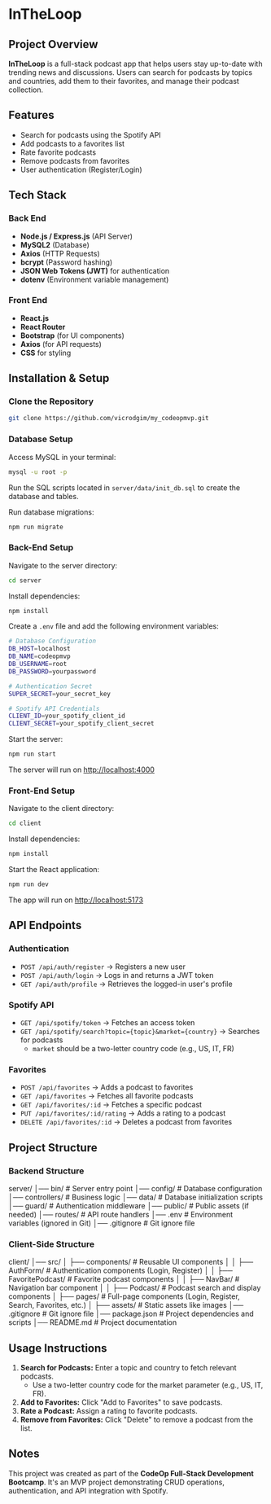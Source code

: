 # InTheLoop

## Project Overview

**InTheLoop** is a full-stack podcast app that helps users stay up-to-date with trending news and discussions. Users can search for podcasts by topics and countries, add them to their favorites, and manage their podcast collection.

## Features

- Search for podcasts using the Spotify API
- Add podcasts to a favorites list
- Rate favorite podcasts
- Remove podcasts from favorites
- User authentication (Register/Login)

## Tech Stack

### Back End

- **Node.js / Express.js** (API Server)
- **MySQL2** (Database)
- **Axios** (HTTP Requests)
- **bcrypt** (Password hashing)
- **JSON Web Tokens (JWT)** for authentication
- **dotenv** (Environment variable management)

### Front End

- **React.js**
- **React Router**
- **Bootstrap** (for UI components)
- **Axios** (for API requests)
- **CSS** for styling

## Installation & Setup

### Clone the Repository

```sh
git clone https://github.com/vicrodgim/my_codeopmvp.git
```

### Database Setup

Access MySQL in your terminal:

```sh
mysql -u root -p
```

Run the SQL scripts located in `server/data/init_db.sql` to create the database and tables.

Run database migrations:

```sh
npm run migrate
```

### Back-End Setup

Navigate to the server directory:

```sh
cd server
```

Install dependencies:

```sh
npm install
```

Create a `.env` file and add the following environment variables:

```sh
# Database Configuration
DB_HOST=localhost
DB_NAME=codeopmvp
DB_USERNAME=root
DB_PASSWORD=yourpassword

# Authentication Secret
SUPER_SECRET=your_secret_key

# Spotify API Credentials
CLIENT_ID=your_spotify_client_id
CLIENT_SECRET=your_spotify_client_secret
```

Start the server:

```sh
npm run start
```

The server will run on [http://localhost:4000](http://localhost:4000)

### Front-End Setup

Navigate to the client directory:

```sh
cd client
```

Install dependencies:

```sh
npm install
```

Start the React application:

```sh
npm run dev
```

The app will run on [http://localhost:5173](http://localhost:5173)

## API Endpoints

### Authentication

- `POST /api/auth/register` → Registers a new user
- `POST /api/auth/login` → Logs in and returns a JWT token
- `GET /api/auth/profile` → Retrieves the logged-in user's profile

### Spotify API

- `GET /api/spotify/token` → Fetches an access token
- `GET /api/spotify/search?topic={topic}&market={country}` → Searches for podcasts
  - `market` should be a two-letter country code (e.g., US, IT, FR)

### Favorites

- `POST /api/favorites` → Adds a podcast to favorites
- `GET /api/favorites` → Fetches all favorite podcasts
- `GET /api/favorites/:id` → Fetches a specific podcast
- `PUT /api/favorites/:id/rating` → Adds a rating to a podcast
- `DELETE /api/favorites/:id` → Deletes a podcast from favorites

## Project Structure

### Backend Structure

server/
│── bin/ # Server entry point
│── config/ # Database configuration
│── controllers/ # Business logic
│── data/ # Database initialization scripts
│── guard/ # Authentication middleware
│── public/ # Public assets (if needed)
│── routes/ # API route handlers
│── .env # Environment variables (ignored in Git)
│── .gitignore # Git ignore file

### Client-Side Structure

client/
│── src/
│ ├── components/ # Reusable UI components
│ │ ├── AuthForm/ # Authentication components (Login, Register)
│ │ ├── FavoritePodcast/ # Favorite podcast components
│ │ ├── NavBar/ # Navigation bar component
│ │ ├── Podcast/ # Podcast search and display components
│ ├── pages/ # Full-page components (Login, Register, Search, Favorites, etc.)
│ ├── assets/ # Static assets like images
│── .gitignore # Git ignore file
│── package.json # Project dependencies and scripts
│── README.md # Project documentation

## Usage Instructions

1. **Search for Podcasts:** Enter a topic and country to fetch relevant podcasts.
   - Use a two-letter country code for the market parameter (e.g., US, IT, FR).
2. **Add to Favorites:** Click "Add to Favorites" to save podcasts.
3. **Rate a Podcast:** Assign a rating to favorite podcasts.
4. **Remove from Favorites:** Click "Delete" to remove a podcast from the list.

## Notes

This project was created as part of the **CodeOp Full-Stack Development Bootcamp**. It's an MVP project demonstrating CRUD operations, authentication, and API integration with Spotify.
